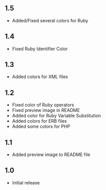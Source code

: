 ## 1.5

- Added/Fixed several colors for Ruby

## 1.4

- Fixed Ruby Identifier Color

## 1.3

- Added colors for XML files

## 1.2

- Fixed color of Ruby operators
- Fixed preview image in README
- Added color for Ruby Variable Substitution
- Added colors for ERB files
- Added some colors for PHP

## 1.1

- Added preview image to README file

## 1.0

- Initial release
